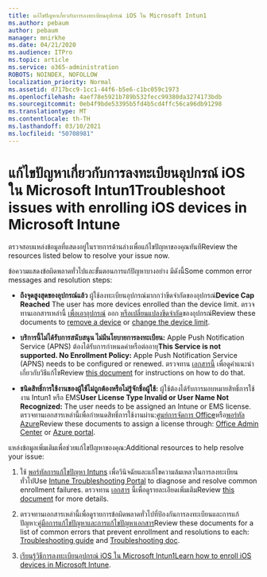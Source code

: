 ```yaml
---
title: แก้ไขปัญหาเกี่ยวกับการลงทะเบียนอุปกรณ์ iOS ใน Microsoft Intun1
ms.author: pebaum
author: pebaum
manager: mnirkhe
ms.date: 04/21/2020
ms.audience: ITPro
ms.topic: article
ms.service: o365-administration
ROBOTS: NOINDEX, NOFOLLOW
localization_priority: Normal
ms.assetid: d717bcc9-1cc1-44f6-b5e6-c1bc059c1973
ms.openlocfilehash: 4aef78e5921b789b532fecc99380da3274173bdb
ms.sourcegitcommit: 0eb4f9bde53395b5fd4b5cd4ffc56ca96db91298
ms.translationtype: MT
ms.contentlocale: th-TH
ms.lasthandoff: 03/10/2021
ms.locfileid: "50708981"
---
```

# <a name="troubleshoot-issues-with-enrolling-ios-devices-in-microsoft-intune"></a><span data-ttu-id="eb1fe-102">แก้ไขปัญหาเกี่ยวกับการลงทะเบียนอุปกรณ์ iOS ใน Microsoft Intun1</span><span class="sxs-lookup"><span data-stu-id="eb1fe-102">Troubleshoot issues with enrolling iOS devices in Microsoft Intune</span></span>

<span data-ttu-id="eb1fe-103">ตรวจสอบแหล่งข้อมูลที่แสดงอยู่ในรายการด้านล่างเพื่อแก้ไขปัญหาของคุณทันที</span><span class="sxs-lookup"><span data-stu-id="eb1fe-103">Review the resources listed below to resolve your issue now.</span></span> 
  
<span data-ttu-id="eb1fe-104">ข้อความแสดงข้อผิดพลาดทั่วไปและขั้นตอนการแก้ปัญหาบางอย่าง มีดังนี้</span><span class="sxs-lookup"><span data-stu-id="eb1fe-104">Some common error messages and resolution steps:</span></span>
  
- <span data-ttu-id="eb1fe-105">**ถึงจุดสูงสุดของอุปกรณ์แล้ว** ผู้ใช้ลงทะเบียนอุปกรณ์มากกว่าขีดจํากัดของอุปกรณ์</span><span class="sxs-lookup"><span data-stu-id="eb1fe-105">**Device Cap Reached** The user has more devices enrolled than the device limit.</span></span> <span data-ttu-id="eb1fe-106">ตรวจทานเอกสารเหล่านี้ [เพื่อเอาอุปกรณ์](https://docs.microsoft.com/intune/devices-wipe) ออก [หรือเปลี่ยนแปลงขีดจํากัด](https://docs.microsoft.com/intune/enrollment-restrictions-set#set-device-limit-restrictions)ของอุปกรณ์</span><span class="sxs-lookup"><span data-stu-id="eb1fe-106">Review these documents to [remove a device](https://docs.microsoft.com/intune/devices-wipe) or [change the device limit](https://docs.microsoft.com/intune/enrollment-restrictions-set#set-device-limit-restrictions).</span></span>
    
- <span data-ttu-id="eb1fe-107">**บริการนี้ไม่ได้รับการสนับสนุน ไม่มีนโยบายการลงทะเบียน:** Apple Push Notification Service (APNS) ต้องได้รับการกําหนดค่าหรือต่ออายุ</span><span class="sxs-lookup"><span data-stu-id="eb1fe-107">**This Service is not supported. No Enrollment Policy:** Apple Push Notification Service (APNS) needs to be configured or renewed.</span></span> <span data-ttu-id="eb1fe-108">ตรวจทาน [เอกสารนี้](https://docs.microsoft.com/intune/apple-mdm-push-certificate-get) เพื่อดูคําแนะนําเกี่ยวกับวิธีแก้ไข</span><span class="sxs-lookup"><span data-stu-id="eb1fe-108">Review [this document](https://docs.microsoft.com/intune/apple-mdm-push-certificate-get) for instructions on how to do that.</span></span> 
    
- <span data-ttu-id="eb1fe-109">**ชนิดสิทธิ์การใช้งานของผู้ใช้ไม่ถูกต้องหรือไม่รู้จักชื่อผู้ใช้:** ผู้ใช้ต้องได้รับการมอบหมายสิทธิ์การใช้งาน Intun1 หรือ EMS</span><span class="sxs-lookup"><span data-stu-id="eb1fe-109">**User License Type Invalid or User Name Not Recognized:** The user needs to be assigned an Intune or EMS license.</span></span> <span data-ttu-id="eb1fe-110">ตรวจทานเอกสารเหล่านี้เพื่อกําหนดสิทธิ์การใช้งานผ่าน:[ศูนย์การจัดการ Office](https://docs.microsoft.com/intune/licenses-assign)หรือ[พอร์ทัล Azure](https://docs.microsoft.com/azure/active-directory/license-users-groups)</span><span class="sxs-lookup"><span data-stu-id="eb1fe-110">Review these documents to assign a license through: [Office Admin Center](https://docs.microsoft.com/intune/licenses-assign) or [Azure portal](https://docs.microsoft.com/azure/active-directory/license-users-groups).</span></span>
    
<span data-ttu-id="eb1fe-111">แหล่งข้อมูลเพิ่มเติมเพื่อช่วยแก้ไขปัญหาของคุณ:</span><span class="sxs-lookup"><span data-stu-id="eb1fe-111">Additional resources to help resolve your issue:</span></span>
  
1. <span data-ttu-id="eb1fe-112">ใช้ [พอร์ทัลการแก้ไขปัญหา Intuns](https://devicemanagement.microsoft.com/#blade/Microsoft_Intune_DeviceSettings/TroubleshootBlade) เพื่อวินิจฉัยและแก้ไขความล้มเหลวในการลงทะเบียนทั่วไป</span><span class="sxs-lookup"><span data-stu-id="eb1fe-112">Use [Intune Troubleshooting Portal](https://devicemanagement.microsoft.com/#blade/Microsoft_Intune_DeviceSettings/TroubleshootBlade) to diagnose and resolve common enrollment failures.</span></span> <span data-ttu-id="eb1fe-113">ตรวจทาน [เอกสาร](https://docs.microsoft.com/intune/help-desk-operators) นี้เพื่อดูรายละเอียดเพิ่มเติม</span><span class="sxs-lookup"><span data-stu-id="eb1fe-113">Review [this document](https://docs.microsoft.com/intune/help-desk-operators) for more details.</span></span> 
    
2. <span data-ttu-id="eb1fe-114">ตรวจทานเอกสารเหล่านี้เพื่อดูรายการข้อผิดพลาดทั่วไปที่ป้องกันการลงทะเบียนและการแก้ปัญหา:[คู่มือการแก้ไขปัญหา](https://support.microsoft.com/help/4039809/troubleshooting-ios-device-enrollment-in-intune)[และการแก้ไขปัญหาเอกสาร](https://docs.microsoft.com/troubleshoot/mem/intune/troubleshoot-device-enrollment-in-intune)</span><span class="sxs-lookup"><span data-stu-id="eb1fe-114">Review these documents for a list of common errors that prevent enrollment and resolutions to each: [Troubleshooting guide](https://support.microsoft.com/help/4039809/troubleshooting-ios-device-enrollment-in-intune) and [Troubleshooting doc](https://docs.microsoft.com/troubleshoot/mem/intune/troubleshoot-device-enrollment-in-intune).</span></span>
    
3. <span data-ttu-id="eb1fe-115">[เรียนรู้วิธีการลงทะเบียนอุปกรณ์ iOS ใน Microsoft Intun1](https://docs.microsoft.com/intune/ios-enroll)</span><span class="sxs-lookup"><span data-stu-id="eb1fe-115">[Learn how to enroll iOS devices in Microsoft Intune](https://docs.microsoft.com/intune/ios-enroll).</span></span>
    

